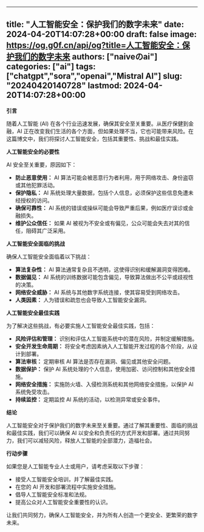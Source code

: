
---
title: "人工智能安全：保护我们的数字未来"
date: 2024-04-20T14:07:28+00:00
draft: false
image: https://og.g0f.cn/api/og?title=人工智能安全：保护我们的数字未来
authors: ["naiveのai"]
categories: ["ai"]
tags: ["chatgpt","sora","openai","Mistral AI"]
slug: "20240420140728"
lastmod: 2024-04-20T14:07:28+00:00
---
**引言**

随着人工智能 (AI) 在各个行业迅速发展，确保其安全至关重要。从医疗保健到金融，AI 正在改变我们生活的各个方面，但如果处理不当，它也可能带来风险。在这篇博文中，我们将探讨人工智能安全，包括其重要性、挑战和最佳实践。

**人工智能安全的必要性**

AI 安全至关重要，原因如下：

* **防止恶意使用：** AI 算法可能会被恶意行为者利用，用于网络攻击、身份盗窃或其他犯罪活动。
* **保护隐私：** AI 系统处理大量数据，包括个人信息，必须保护这些信息免遭未经授权的访问。
* **确保可靠性：** AI 系统的错误或操纵可能会导致严重后果，例如医疗误诊或金融损失。
* **维护公众信任：** 如果 AI 被视为不安全或有偏见，公众可能会失去对其的信任，阻碍其广泛采用。

**人工智能安全面临的挑战**

确保人工智能安全面临着以下挑战：

* **算法复杂性：** AI 算法通常复杂且不透明，这使得识别和缓解漏洞变得困难。
* **数据偏见：** AI 系统的训练数据可能包含偏见，导致算法做出不公平或歧视性的决策。
* **网络安全威胁：** AI 系统与其他数字系统连接，使其容易受到网络攻击。
* **人类因素：** 人为错误和疏忽也会导致人工智能安全漏洞。

**人工智能安全最佳实践**

为了解决这些挑战，有必要实施人工智能安全最佳实践，包括：

* **风险评估和管理：** 识别和评估人工智能系统中的潜在风险，并制定缓解措施。
* **安全开发生命周期：** 将安全考虑因素纳入人工智能开发过程的各个阶段，从设计到部署。
* **算法审核：** 定期审核 AI 算法是否存在漏洞、偏见或其他安全问题。
* **数据保护：** 保护 AI 系统处理的个人信息，使用加密、访问控制和其他安全措施。
* **网络安全措施：** 实施防火墙、入侵检测系统和其他网络安全措施，以保护 AI 系统免受攻击。
* **持续监控：** 定期监控 AI 系统的活动，以检测异常或安全事件。

**结论**

人工智能安全对于保护我们的数字未来至关重要。通过了解其重要性、面临的挑战和最佳实践，我们可以确保 AI 以安全和负责任的方式开发和部署。通过共同努力，我们可以减轻风险，释放人工智能的全部潜力，造福社会。

**行动步骤**

如果您是人工智能专业人士或用户，请考虑采取以下步骤：

* 接受人工智能安全培训，并了解最佳实践。
* 在您的 AI 开发和部署流程中实施安全措施。
* 倡导人工智能安全标准和法规。
* 提高公众对人工智能安全重要性的认识。

让我们共同努力，确保人工智能安全，并为所有人创造一个更安全、更繁荣的数字未来。